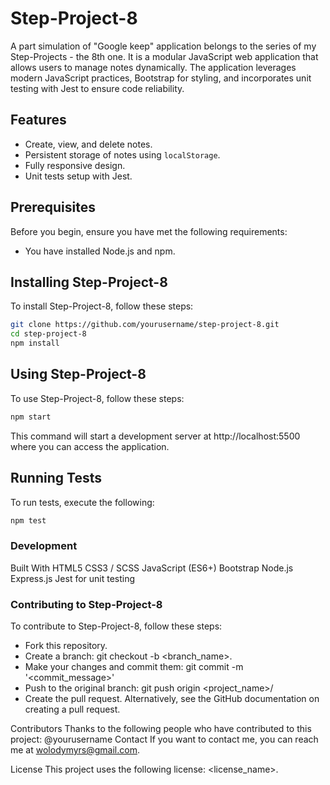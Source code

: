 # Step-Project-8

A part simulation of "Google keep" application belongs to the series of my Step-Projects - the 8th one. It is a modular JavaScript web application that allows users to manage notes dynamically. The application leverages modern JavaScript practices, Bootstrap for styling, and incorporates unit testing with Jest to ensure code reliability.

## Features

- Create, view, and delete notes.
- Persistent storage of notes using `localStorage`.
- Fully responsive design.
- Unit tests setup with Jest.

## Prerequisites

Before you begin, ensure you have met the following requirements:

- You have installed Node.js and npm.

## Installing Step-Project-8

To install Step-Project-8, follow these steps:

```bash
git clone https://github.com/yourusername/step-project-8.git
cd step-project-8
npm install
```

## Using Step-Project-8

To use Step-Project-8, follow these steps:

```bash
npm start
```

This command will start a development server at http://localhost:5500 where you can access the application.

## Running Tests

To run tests, execute the following:

```bash
npm test
```

### Development

Built With
HTML5
CSS3 / SCSS
JavaScript (ES6+)
Bootstrap
Node.js
Express.js
Jest for unit testing

### Contributing to Step-Project-8

To contribute to Step-Project-8, follow these steps:

- Fork this repository.
- Create a branch: git checkout -b <branch_name>.
- Make your changes and commit them: git commit -m '<commit_message>'
- Push to the original branch: git push origin <project_name>/<location>
- Create the pull request.
  Alternatively, see the GitHub documentation on creating a pull request.

Contributors
Thanks to the following people who have contributed to this project:
@yourusername
Contact
If you want to contact me, you can reach me at <wolodymyrs@gmail.com>.

License
This project uses the following license: <license_name>.

